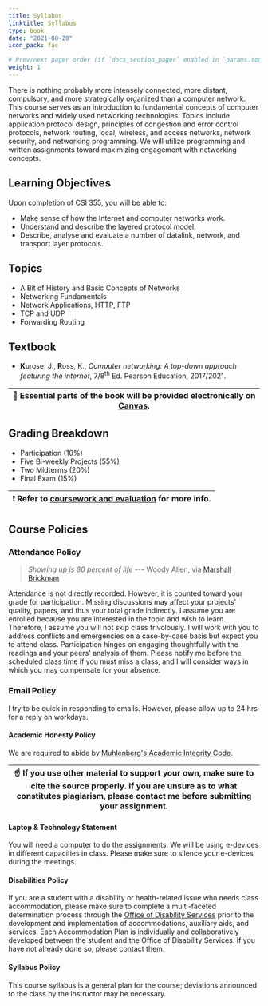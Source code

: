 ```yaml
---
title: Syllabus
linktitle: Syllabus
type: book
date: "2021-08-20"
icon_pack: fas                               

# Prev/next pager order (if `docs_section_pager` enabled in `params.toml`)
weight: 1
---
```


There is nothing probably more intensely connected, more distant, compulsory, and more strategically organized than a computer network. This course serves as an introduction to fundamental concepts of computer networks and widely used networking technologies. Topics include application protocol design, principles of congestion and error control protocols, network routing, local, wireless, and access networks, network security, and networking programming. We will utilize programming and written assignments toward maximizing engagement with networking concepts. 


## Learning Objectives

Upon completion of CSI 355, you will be able to:
-   Make sense of how the Internet and computer networks work.
-   Understand and describe the layered protocol model.
-   Describe, analyse and evaluate a number of datalink, network, and
    transport layer protocols.


## Topics
-   A Bit of History and Basic Concepts of Networks
-   Networking Fundamentals
-   Network Applications, HTTP, FTP
-   TCP and UDP
-   Forwarding Routing

## Textbook
-   **K**urose, J., **R**oss, K., *Computer networking: A top-down approach featuring the internet*, 7/8<sup>th</sup> Ed. Pearson Education, 2017/2021.

| :memo:        Essential parts of the book will be provided electronically on [Canvas](https://muhlenbergcollege.instructure.com/). |
|--------------------------------------|


## Grading Breakdown
* Participation (10%)
* Five Bi-weekly Projects (55%)
* Two Midterms (20%)
* Final Exam (15%)

| :exclamation:  Refer to [coursework and evaluation](https://hamedyaghoobian.com/courses/cs355/overview/assignments) for more info. |
|-----------------------------------------|

## Course Policies
### Attendance Policy
> *Showing up is 80 percent of life* --- Woody Allen, via [Marshall
Brickman](https://quoteinvestigator.com/2013/06/10/showing-up/#note-6553-1)

Attendance is not directly recorded. However, it is counted toward your grade for participation. Missing discussions may affect your projects' quality, papers, and thus your total grade indirectly. I assume you are enrolled because you are interested in the topic and wish to learn.
Therefore, I assume you will not skip class frivolously. I will work with you to address conflicts and emergencies on a case-by-case basis
but expect you to attend class. Participation hinges on engaging thoughtfully with the readings and your peers' analysis of them. Please notify me before the scheduled class time if you must miss a class, and
I will consider ways in which you may compensate for your absence.

### Email Policy
I try to be quick in responding to emails. However, please allow up to 24 hrs for a reply on workdays.

#### Academic Honesty Policy
We are required to abide by [Muhlenberg's Academic Integrity Code](https://www.muhlenberg.edu/offices/deanofacademiclife/integrity/).

| :point_up: If you use other material to support your own, make sure to cite the source properly. If you are unsure as to what constitutes plagiarism, please contact me before submitting your assignment. |
| --------------|

#### Laptop & Technology Statement

You will need a computer to do the assignments. We will be using e-devices in different capacities in class. Please make sure to silence your e-devices during the meetings.

#### Disabilities Policy
If you are a student with a disability or health-related issue who needs class accommodation, please make sure to complete a multi-faceted determination process through the [Office of Disability Services](https://www.muhlenberg.edu/offices/disabilities/) prior to the development and implementation of accommodations, auxiliary aids, and services. Each Accommodation Plan is individually and collaboratively developed between the student and the Office of Disability Services. If you have not already done so, please contact them.

#### Syllabus Policy
This course syllabus is a general plan for the course; deviations announced to the class by the instructor may be necessary.
